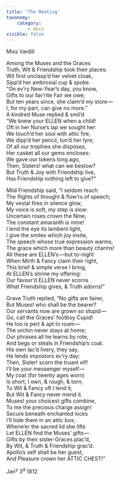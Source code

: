 ```yaml
---
title: 'The Meeting'
taxonomy:
    category:
        - docs
visible: false
---
```


<div class="author">Miss Vardill</div>

Among the Muses and the Graces  
Truth, Wit & Friendship took their places:  
Wit first unclasp’d her velvet cloak,  
Sipp’d her ambrosial cup & spoke.  
“On ev’ry New-Year’s day, you know,  
Gifts to our fav’rite Fair we owe;  
But ten years since, she claim’d my store —   
I, for my part, can give no more.”  
A kindred Muse replied & smil’d  
“We knew your ELLEN when a child!  
Oft in her Nurse’s lap we sought her:  
We touch’d her soul with attic fire,  
We dipp’d her pencil, tun’d her lyre;  
Of all our trophies she disposes,  
Her casket all our gems encloses:  
We gave our tokens long ago,  
Then, Sisters! what can we bestow?  
But Truth & Joy with Friendship live,  
Has Friendship nothing left to give?”

Mild Friendship said, “I seldom reach  
The flights of thought & flow’rs of speech;  
My vestal fires in silence glow,  
My voice is soft, my step is slow:  
Uncertain roses crown the Nine,  
The constant amaranth is mine!  
I lend the eye its lambent light,  
I give the smiles which joy invite,  
The speech whose true expression warms,  
The grace which more than beauty charms!  
All these are ELLEN’s — but to-night  
When Mirth & Fancy claim their right,  
This brief & simple verse I bring,  
At ELLEN’s shrine my offering:  
Our favour’d ELLEN never scorns  
What Friendship gives, & Truth adorns!”

Grave Truth replied, “No gifts are fairer,  
But Muses! who shall be the bearer?  
Our servants now are grown so stupid —   
Go, call the Graces’ footboy Cupid!  
He too is pert & apt to roam —   
The urchin never stays at home;  
Our phrases all he learns by rote,  
And begs or steals in Friendship’s coat.  
His own lac’d livery, they say,  
He lends impostors ev’ry day:  
Then, Sister! scorn the truant elf!  
I’ll be your messenger myself —   
My coat (for twenty ages worn)  
Is short, I own, & rough, & torn;  
To Wit & Fancy oft I lend it,  
But Wit & Fancy never mend it.  
Muses! your choicest gifts combine,  
To me the precious charge assign!  
Secure beneath enchanted locks  
I’ll hide them in an attic box;  
Whene’er the sacred lid she lifts  
Let ELLEN find the Muses’ gifts —   
Gifts by their sister-Graces plac’d,  
By Wit, & Truth & Friendship grac’d:  
Apollo’s self shall be her guest,  
And Pleasure crown her ATTIC CHEST!”

Jan<sup>y</sup> 3<sup>d</sup> 1812